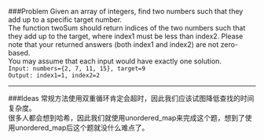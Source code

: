 ###Problem
Given an array of integers, find two numbers such that they add up to a specific target number.  
The function twoSum should return indices of the two numbers such that they add up to the target, where index1 must be less than index2. Please note that your returned answers (both index1 and index2) are not zero-based.  
You may assume that each input would have exactly one solution.  
`Input: numbers={2, 7, 11, 15}, target=9`  
`Output: index1=1, index2=2`  

----

###Ideas
常规方法使用双重循环肯定会超时，因此我们应该试图降低查找的时间复杂度。  
很多人都会想到哈希，因此我们就使用unordered_map来完成这个题，想到了使用unordered_map后这个题就没什么难点了。
